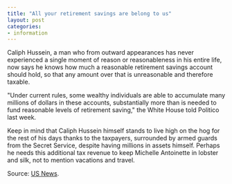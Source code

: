 ```yaml
---
title: "All your retirement savings are belong to us"
layout: post
categories:
- information
---
```


Caliph Hussein, a man who from outward appearances has never experienced a single moment of reason or reasonableness in his entire life, now says he knows how much a reasonable retirement savings account should hold, so that any amount over that is unreasonable and therefore taxable.

"Under current rules, some wealthy individuals are able to accumulate many millions of dollars in these accounts, substantially more than is needed to fund reasonable levels of retirement saving," the White House told Politico last week.

Keep in mind that Caliph Hussein himself stands to live high on the hog for the rest of his days thanks to the taxpayers, surrounded by armed guards from the Secret Service, despite having millions in assets himself. Perhaps he needs this additional tax revenue to keep Michelle Antoinette in lobster and silk, not to mention vacations and travel.

Source: [US News](https://www.usnews.com/news/articles/2013/04/10/obama-budget-proposes-cap-on-retirement-saving).
